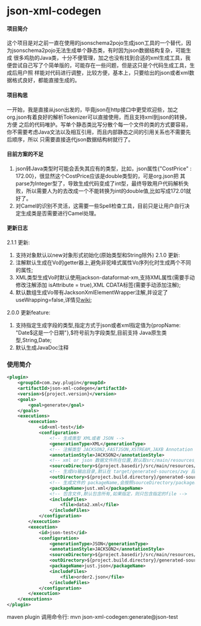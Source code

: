 # json-xml-codegen

#### 项目简介
这个项目是对之前一直在使用的jsonschema2pojo生成json工具的一个替代，因为jsonschema2pojo无法生成单个静态类，有时因为json数据结构复杂，可能生成
很多鸡肋的Java类，十分不便管理，加之也没有找到合适的xml生成工具，我便尝试自己写了个简单版的，可能存在一些问题，但是这只是个代码生成工具，生成后用户照
样能对代码进行调整，比较方便，基本上，只要给出的json或者xml数据格式良好，都能直接生成的。

#### 项目构思
一开始，我是直接从json出发的，毕竟json在http接口中更受欢迎些，加之org.json有着良好的解析Tokenizer可以直接使用，而且支持xml到json的转换，方便
之后的代码唯护。写单个静态类比写分散个每一个文件的类的方式要容易，你不需要考虑Java文法以及相互引用，而且内部静态之间的引用关系也不需要先后顺序，所以
只需要直接迭代json数据结构树就行了。

#### 目前方案的不足
1. json转Java类型时可能会丢失其应有的类型，比如，json属性{"CostPrice" : 172.00}，很显然这个CostPrice应该是double类型的，可是org.json把
其parse为Integer型了，导致生成代码变成了int型，最终导致用户代码解析失败，所以需要人为的去改成一个不能转换为int的double值,比如写成172.01就好了。
2. 对Camel的识别不灵活，这需要一些Spell检查工具，目前只是让用户自行决定生成类是否需要进行Camel处理。

#### 更新日志
2.1.1 更新:
   1. 支持对象默认以new对象形式初始化(原始类型和String除外)
2.1.0 更新:
   1. 注解默认生成在Vo的getter器上,避免非驼峰式属性Vo序列化时生成两个不同的属性;
   2. XML类型生成Vo时默认使用jackson-dataformat-xm,支持XML属性(需要手动修改注解添加 isAttribute = true),XML CDATA标签(需要手动添加注解);
   3. 默认数组生成Vo带有JacksonXmlElementWrapper注解,并设定了useWrapping=false,详情见[wiki](https://github.com/FasterXML/jackson-dataformat-xml/wiki/Jackson-XML-annotations);
   
2.0.0 更新feature:
   1. 支持指定生成字段的类型,指定方式于json或者xml指定值为{propName: "Date$这是一个日期"},$符号前为字段类型,目前支持
   Java原生类型,String,Date;
   2. 默认生成JavaDoc注释

### 使用简介

```xml
<plugin>
    <groupId>com.zwy.plugin</groupId>
    <artifactId>json-xml-codegen</artifactId>
    <version>${project.version}</version>
    <goals>
        <goal>generate</goal>
    </goals>
    <executions>
        <execution>
            <id>xml-test</id>
            <configuration>
                <!-- 生成类型 XML或者 JSON -->
                <generationType>XML</generationType>
                <!-- 注解类型 JACKSON2,FASTJSON,XSTREAM,JAXB Annotation --> 
                <annotationStyle>JACKSON2</annotationStyle>
                <!-- xml or json 数据文件所在位置,默认取src/main/resources/xml or src/main/resources/xml的*.xml和*.json文件 -->
                <sourceDirectory>${project.basedir}/src/main/resources/xml</sourceDirectory>
                <!-- 生成Vo输出目录,默认在 target/generated-sources/zwy 目录下面 -->
                <outDirectory>${project.build.directory}/generated-sources/zwy</outDirectory>
                <!-- 生成文件的 packageName,会按照sourceDirectory/packageName 展开生成 -->
                <packageName>just.xml</packageName>
                <!-- 包含文件,默认包含所有,如果指定，则只包含指定的file -->
                <includeFiles>
                    <file>data2.xml</file>
                </includeFiles>
            </configuration>
        </execution>
        <execution>
            <id>json-test</id>
            <configuration>
                <generationType>JSON</generationType>
                <annotationStyle>JACKSON2</annotationStyle>
                <sourceDirectory>${project.basedir}/src/main/resources/json</sourceDirectory>
                <outDirectory>${project.build.directory}/generated-sources/zwy</outDirectory>
                <packageName>just.json</packageName>
                <includeFiles>
                    <file>order2.json</file>
                </includeFiles>
            </configuration>
        </execution>
    </executions>
</plugin>
```

maven plugin 调用命令行: mvn json-xml-codegen:generate@json-test